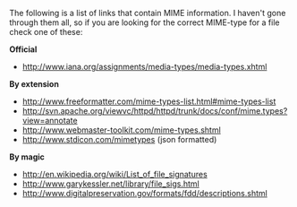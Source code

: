The following is a list of links that contain MIME information.
I haven't gone through them all, so if you are looking for the correct MIME-type for a file check one of these:

**Official**
- http://www.iana.org/assignments/media-types/media-types.xhtml

**By extension**
- http://www.freeformatter.com/mime-types-list.html#mime-types-list
- http://svn.apache.org/viewvc/httpd/httpd/trunk/docs/conf/mime.types?view=annotate
- http://www.webmaster-toolkit.com/mime-types.shtml
- http://www.stdicon.com/mimetypes (json formatted)

**By magic**
- http://en.wikipedia.org/wiki/List_of_file_signatures
- http://www.garykessler.net/library/file_sigs.html
- http://www.digitalpreservation.gov/formats/fdd/descriptions.shtml
